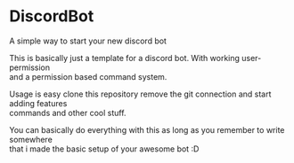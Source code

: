 # DiscordBot
A simple way to start your new discord bot

This is basically just a template for a discord bot. With working user-permission  
and a permission based command system.

Usage is easy clone this repository remove the git connection and start adding features  
commands and other cool stuff.

You can basically do everything with this as long as you remember to write somewhere  
that i made the basic setup of your awesome bot :D